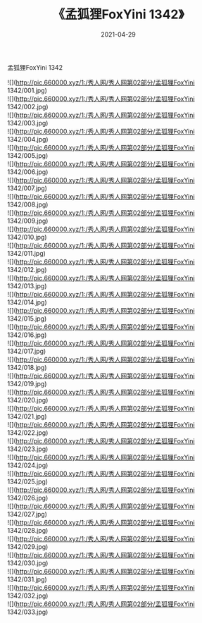 ﻿---
layout: post
title:  《孟狐狸FoxYini 1342》
date:   2021-04-29
img: http://pic.660000.xyz/1:/秀人网/秀人网第02部分/孟狐狸FoxYini 1342/000.jpg
categories: [美女, 清纯, 唯美]
---

孟狐狸FoxYini 1342

  ![](http://pic.660000.xyz/1:/秀人网/秀人网第02部分/孟狐狸FoxYini 1342/001.jpg) <br> ![](http://pic.660000.xyz/1:/秀人网/秀人网第02部分/孟狐狸FoxYini 1342/002.jpg) <br> ![](http://pic.660000.xyz/1:/秀人网/秀人网第02部分/孟狐狸FoxYini 1342/003.jpg) <br> ![](http://pic.660000.xyz/1:/秀人网/秀人网第02部分/孟狐狸FoxYini 1342/004.jpg) <br> ![](http://pic.660000.xyz/1:/秀人网/秀人网第02部分/孟狐狸FoxYini 1342/005.jpg) <br> ![](http://pic.660000.xyz/1:/秀人网/秀人网第02部分/孟狐狸FoxYini 1342/006.jpg) <br> ![](http://pic.660000.xyz/1:/秀人网/秀人网第02部分/孟狐狸FoxYini 1342/007.jpg) <br> ![](http://pic.660000.xyz/1:/秀人网/秀人网第02部分/孟狐狸FoxYini 1342/008.jpg) <br> ![](http://pic.660000.xyz/1:/秀人网/秀人网第02部分/孟狐狸FoxYini 1342/009.jpg) <br> ![](http://pic.660000.xyz/1:/秀人网/秀人网第02部分/孟狐狸FoxYini 1342/010.jpg) <br> ![](http://pic.660000.xyz/1:/秀人网/秀人网第02部分/孟狐狸FoxYini 1342/011.jpg) <br> ![](http://pic.660000.xyz/1:/秀人网/秀人网第02部分/孟狐狸FoxYini 1342/012.jpg) <br> ![](http://pic.660000.xyz/1:/秀人网/秀人网第02部分/孟狐狸FoxYini 1342/013.jpg) <br> ![](http://pic.660000.xyz/1:/秀人网/秀人网第02部分/孟狐狸FoxYini 1342/014.jpg) <br> ![](http://pic.660000.xyz/1:/秀人网/秀人网第02部分/孟狐狸FoxYini 1342/015.jpg) <br> ![](http://pic.660000.xyz/1:/秀人网/秀人网第02部分/孟狐狸FoxYini 1342/016.jpg) <br> ![](http://pic.660000.xyz/1:/秀人网/秀人网第02部分/孟狐狸FoxYini 1342/017.jpg) <br> ![](http://pic.660000.xyz/1:/秀人网/秀人网第02部分/孟狐狸FoxYini 1342/018.jpg) <br> ![](http://pic.660000.xyz/1:/秀人网/秀人网第02部分/孟狐狸FoxYini 1342/019.jpg) <br> ![](http://pic.660000.xyz/1:/秀人网/秀人网第02部分/孟狐狸FoxYini 1342/020.jpg) <br> ![](http://pic.660000.xyz/1:/秀人网/秀人网第02部分/孟狐狸FoxYini 1342/021.jpg) <br> ![](http://pic.660000.xyz/1:/秀人网/秀人网第02部分/孟狐狸FoxYini 1342/022.jpg) <br> ![](http://pic.660000.xyz/1:/秀人网/秀人网第02部分/孟狐狸FoxYini 1342/023.jpg) <br> ![](http://pic.660000.xyz/1:/秀人网/秀人网第02部分/孟狐狸FoxYini 1342/024.jpg) <br> ![](http://pic.660000.xyz/1:/秀人网/秀人网第02部分/孟狐狸FoxYini 1342/025.jpg) <br> ![](http://pic.660000.xyz/1:/秀人网/秀人网第02部分/孟狐狸FoxYini 1342/026.jpg) <br> ![](http://pic.660000.xyz/1:/秀人网/秀人网第02部分/孟狐狸FoxYini 1342/027.jpg) <br> ![](http://pic.660000.xyz/1:/秀人网/秀人网第02部分/孟狐狸FoxYini 1342/028.jpg) <br> ![](http://pic.660000.xyz/1:/秀人网/秀人网第02部分/孟狐狸FoxYini 1342/029.jpg) <br> ![](http://pic.660000.xyz/1:/秀人网/秀人网第02部分/孟狐狸FoxYini 1342/030.jpg) <br> ![](http://pic.660000.xyz/1:/秀人网/秀人网第02部分/孟狐狸FoxYini 1342/031.jpg) <br> ![](http://pic.660000.xyz/1:/秀人网/秀人网第02部分/孟狐狸FoxYini 1342/032.jpg) <br> ![](http://pic.660000.xyz/1:/秀人网/秀人网第02部分/孟狐狸FoxYini 1342/033.jpg) <br>